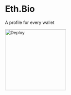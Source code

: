 # Eth.Bio

A profile for every wallet

<a id="thirdweb-deploy" href="https://thirdweb.com/contracts/deploy?ipfs=QmWjjbgJXXgV1dPrM2v7NWyYyK8FEhLknqCQyEqVJ9qhGu%2F1" target="_blank" title="deploy Eth.bio with thirdweb">
  <img src="https://gateway.thirdweb.dev/ipfs/QmdS2yxCteNePeAw9h7dnaSvorNA1AMYCtX4DuG15YR3jo/0.svg" alt="Deploy" width="200px">
</a>
